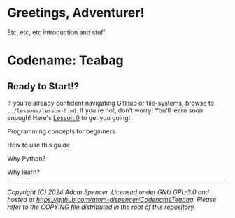 # Greetings, Adventurer!

Etc, etc, etc introduction and stuff

# Codename: Teabag

## Ready to Start!?
If you're already confident navigating GitHub or file-systems, browse to `../lessons/lesson-0.md`.
If you're not, don't worry! You'll learn soon enough! Here's [Lesson 0](/Lesson-0/lesson-0.md) to get you going!

Programming concepts for beginners.

How to use this guide

Why Python?

Why learn?

---
*Copyright (C) 2024 Adam Spencer. Licensed under GNU GPL-3.0 and hosted at https://github.com/atom-dispencer/CodenameTeabag. Please refer to the COPYING file distributed in the root of this repository.*